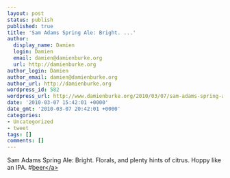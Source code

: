 ```yaml
---
layout: post
status: publish
published: true
title: 'Sam Adams Spring Ale: Bright. ...'
author:
  display_name: Damien
  login: Damien
  email: damien@damienburke.org
  url: http://damienburke.org
author_login: Damien
author_email: damien@damienburke.org
author_url: http://damienburke.org
wordpress_id: 582
wordpress_url: http://www.damienburke.org/2010/03/07/sam-adams-spring-ale-bright/
date: '2010-03-07 15:42:01 +0000'
date_gmt: '2010-03-07 20:42:01 +0000'
categories:
- Uncategorized
- tweet
tags: []
comments: []
---
```

<p>Sam Adams Spring Ale: Bright. Florals, and plenty hints of citrus. Hoppy like an IPA. #<a href="http:&#47;&#47;search.twitter.com&#47;search?q=%23beer" class="aktt_hashtag">beer<&#47;a></p>
